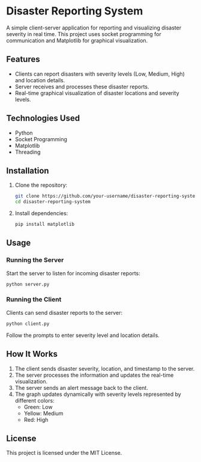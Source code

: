 # Disaster Reporting System

A simple client-server application for reporting and visualizing disaster severity in real time. This project uses socket programming for communication and Matplotlib for graphical visualization.

## Features
- Clients can report disasters with severity levels (Low, Medium, High) and location details.
- Server receives and processes these disaster reports.
- Real-time graphical visualization of disaster locations and severity levels.


## Technologies Used
- Python
- Socket Programming
- Matplotlib
- Threading

## Installation
1. Clone the repository:
   ```bash
   git clone https://github.com/your-username/disaster-reporting-system.git
   cd disaster-reporting-system
   ```
2. Install dependencies:
   ```bash
   pip install matplotlib
   ```

## Usage
### Running the Server
Start the server to listen for incoming disaster reports:
```bash
python server.py
```

### Running the Client
Clients can send disaster reports to the server:
```bash
python client.py
```
Follow the prompts to enter severity level and location details.

## How It Works
1. The client sends disaster severity, location, and timestamp to the server.
2. The server processes the information and updates the real-time visualization.
3. The server sends an alert message back to the client.
4. The graph updates dynamically with severity levels represented by different colors:
   - Green: Low
   - Yellow: Medium
   - Red: High

## License
This project is licensed under the MIT License.



